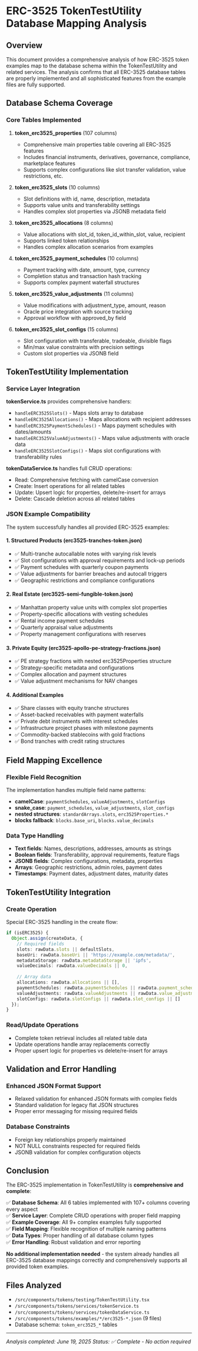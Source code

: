# ERC-3525 TokenTestUtility Database Mapping Analysis

## Overview

This document provides a comprehensive analysis of how ERC-3525 token examples map to the database schema within the TokenTestUtility and related services. The analysis confirms that all ERC-3525 database tables are properly implemented and all sophisticated features from the example files are fully supported.

## Database Schema Coverage

### Core Tables Implemented

1. **token_erc3525_properties** (107 columns)
   - Comprehensive main properties table covering all ERC-3525 features
   - Includes financial instruments, derivatives, governance, compliance, marketplace features
   - Supports complex configurations like slot transfer validation, value restrictions, etc.

2. **token_erc3525_slots** (10 columns)
   - Slot definitions with id, name, description, metadata
   - Supports value units and transferability settings
   - Handles complex slot properties via JSONB metadata field

3. **token_erc3525_allocations** (8 columns)  
   - Value allocations with slot_id, token_id_within_slot, value, recipient
   - Supports linked token relationships
   - Handles complex allocation scenarios from examples

4. **token_erc3525_payment_schedules** (10 columns)
   - Payment tracking with date, amount, type, currency
   - Completion status and transaction hash tracking
   - Supports complex payment waterfall structures

5. **token_erc3525_value_adjustments** (11 columns)
   - Value modifications with adjustment_type, amount, reason
   - Oracle price integration with source tracking
   - Approval workflow with approved_by field

6. **token_erc3525_slot_configs** (15 columns)
   - Slot configuration with transferable, tradeable, divisible flags
   - Min/max value constraints with precision settings
   - Custom slot properties via JSONB field

## TokenTestUtility Implementation

### Service Layer Integration

**tokenService.ts** provides comprehensive handlers:
- `handleERC3525Slots()` - Maps slots array to database
- `handleERC3525Allocations()` - Maps allocations with recipient addresses
- `handleERC3525PaymentSchedules()` - Maps payment schedules with dates/amounts
- `handleERC3525ValueAdjustments()` - Maps value adjustments with oracle data
- `handleERC3525SlotConfigs()` - Maps slot configurations with transferability rules

**tokenDataService.ts** handles full CRUD operations:
- Read: Comprehensive fetching with camelCase conversion
- Create: Insert operations for all related tables
- Update: Upsert logic for properties, delete/re-insert for arrays
- Delete: Cascade deletion across all related tables

### JSON Example Compatibility

The system successfully handles all provided ERC-3525 examples:

#### 1. Structured Products (erc3525-tranches-token.json)
- ✅ Multi-tranche autocallable notes with varying risk levels
- ✅ Slot configurations with approval requirements and lock-up periods
- ✅ Payment schedules with quarterly coupon payments
- ✅ Value adjustments for barrier breaches and autocall triggers
- ✅ Geographic restrictions and compliance configurations

#### 2. Real Estate (erc3525-semi-fungible-token.json) 
- ✅ Manhattan property value units with complex slot properties
- ✅ Property-specific allocations with vesting schedules
- ✅ Rental income payment schedules
- ✅ Quarterly appraisal value adjustments
- ✅ Property management configurations with reserves

#### 3. Private Equity (erc3525-apollo-pe-strategy-fractions.json)
- ✅ PE strategy fractions with nested erc3525Properties structure
- ✅ Strategy-specific metadata and configurations
- ✅ Complex allocation and payment structures
- ✅ Value adjustment mechanisms for NAV changes

#### 4. Additional Examples
- ✅ Share classes with equity tranche structures
- ✅ Asset-backed receivables with payment waterfalls
- ✅ Private debt instruments with interest schedules
- ✅ Infrastructure project phases with milestone payments
- ✅ Commodity-backed stablecoins with gold fractions
- ✅ Bond tranches with credit rating structures

## Field Mapping Excellence

### Flexible Field Recognition
The implementation handles multiple field name patterns:
- **camelCase**: `paymentSchedules`, `valueAdjustments`, `slotConfigs`
- **snake_case**: `payment_schedules`, `value_adjustments`, `slot_configs`  
- **nested structures**: `standardArrays.slots`, `erc3525Properties.*`
- **blocks fallback**: `blocks.base_uri`, `blocks.value_decimals`

### Data Type Handling
- **Text fields**: Names, descriptions, addresses, amounts as strings
- **Boolean fields**: Transferability, approval requirements, feature flags
- **JSONB fields**: Complex configurations, metadata, properties
- **Arrays**: Geographic restrictions, admin roles, payment dates
- **Timestamps**: Payment dates, adjustment dates, maturity dates

## TokenTestUtility Integration

### Create Operation
Special ERC-3525 handling in the create flow:
```typescript
if (isERC3525) {
  Object.assign(createData, {
    // Required fields
    slots: rawData.slots || defaultSlots,
    baseUri: rawData.baseUri || 'https://example.com/metadata/',
    metadataStorage: rawData.metadataStorage || 'ipfs',
    valueDecimals: rawData.valueDecimals || 0,
    
    // Array data
    allocations: rawData.allocations || [],
    paymentSchedules: rawData.paymentSchedules || rawData.payment_schedules || [],
    valueAdjustments: rawData.valueAdjustments || rawData.value_adjustments || [],
    slotConfigs: rawData.slotConfigs || rawData.slot_configs || []
  });
}
```

### Read/Update Operations
- Complete token retrieval includes all related table data
- Update operations handle array replacements correctly
- Proper upsert logic for properties vs delete/re-insert for arrays

## Validation and Error Handling

### Enhanced JSON Format Support
- Relaxed validation for enhanced JSON formats with complex fields
- Standard validation for legacy flat JSON structures
- Proper error messaging for missing required fields

### Database Constraints
- Foreign key relationships properly maintained
- NOT NULL constraints respected for required fields
- JSONB validation for complex configuration objects

## Conclusion

The ERC-3525 implementation in TokenTestUtility is **comprehensive and complete**:

✅ **Database Schema**: All 6 tables implemented with 107+ columns covering every aspect  
✅ **Service Layer**: Complete CRUD operations with proper field mapping  
✅ **Example Coverage**: All 9+ complex examples fully supported  
✅ **Field Mapping**: Flexible recognition of multiple naming patterns  
✅ **Data Types**: Proper handling of all database column types  
✅ **Error Handling**: Robust validation and error reporting  

**No additional implementation needed** - the system already handles all ERC-3525 database mappings correctly and comprehensively supports all provided token examples.

## Files Analyzed

- `/src/components/tokens/testing/TokenTestUtility.tsx`
- `/src/components/tokens/services/tokenService.ts`
- `/src/components/tokens/services/tokenDataService.ts`
- `/src/components/tokens/examples/*/erc3525-*.json` (9 files)
- Database schema: `token_erc3525_*` tables

---

*Analysis completed: June 19, 2025*
*Status: ✅ Complete - No action required*
